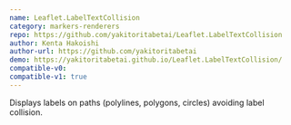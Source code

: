 ```yaml
---
name: Leaflet.LabelTextCollision
category: markers-renderers
repo: https://github.com/yakitoritabetai/Leaflet.LabelTextCollision
author: Kenta Hakoishi
author-url: https://github.com/yakitoritabetai
demo: https://yakitoritabetai.github.io/Leaflet.LabelTextCollision/
compatible-v0:
compatible-v1: true
---
```


Displays labels on paths (polylines, polygons, circles) avoiding label collision.
